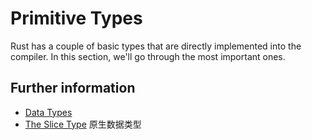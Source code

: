 # Primitive Types

Rust has a couple of basic types that are directly implemented into the
compiler. In this section, we'll go through the most important ones.

## Further information

- [Data Types](https://doc.rust-lang.org/stable/book/ch03-02-data-types.html)
- [The Slice Type](https://doc.rust-lang.org/stable/book/ch04-03-slices.html)
原生数据类型